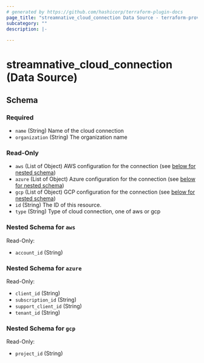 ```yaml
---
# generated by https://github.com/hashicorp/terraform-plugin-docs
page_title: "streamnative_cloud_connection Data Source - terraform-provider-streamnative"
subcategory: ""
description: |-
  
---
```


# streamnative_cloud_connection (Data Source)





<!-- schema generated by tfplugindocs -->
## Schema

### Required

- `name` (String) Name of the cloud connection
- `organization` (String) The organization name

### Read-Only

- `aws` (List of Object) AWS configuration for the connection (see [below for nested schema](#nestedatt--aws))
- `azure` (List of Object) Azure configuration for the connection (see [below for nested schema](#nestedatt--azure))
- `gcp` (List of Object) GCP configuration for the connection (see [below for nested schema](#nestedatt--gcp))
- `id` (String) The ID of this resource.
- `type` (String) Type of cloud connection, one of aws or gcp

<a id="nestedatt--aws"></a>
### Nested Schema for `aws`

Read-Only:

- `account_id` (String)


<a id="nestedatt--azure"></a>
### Nested Schema for `azure`

Read-Only:

- `client_id` (String)
- `subscription_id` (String)
- `support_client_id` (String)
- `tenant_id` (String)


<a id="nestedatt--gcp"></a>
### Nested Schema for `gcp`

Read-Only:

- `project_id` (String)
